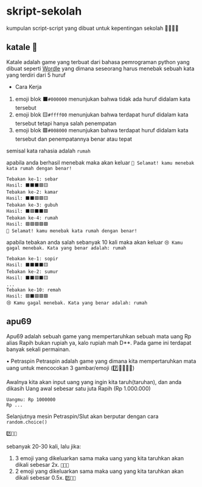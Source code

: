 # skript-sekolah
kumpulan script-script yang dibuat untuk kepentingan sekolah 🧑🏻‍💻🏫 

## katale 🔡
Katale adalah game yang terbuat dari bahasa pemrograman python yang dibuat seperti [Wordle](https://en.m.wikipedia.org/wiki/Wordle) yang dimana seseorang harus menebak sebuah kata yang terdiri dari 5 huruf

- Cara Kerja
1. emoji blok ⬛`#000000` menunjukan bahwa tidak ada huruf didalam kata tersebut
2. emoji blok 🟨`#ffff00` menunjukan bahwa terdapat huruf didalam kata tersebut tetapi hanya salah penempatan
3. emoji blok 🟩`#008000` menunjukan bahwa terdapat huruf didalam kata tersebut dan penempatannya benar atau tepat

semisal kata rahasia adalah `rumah`

apabila anda berhasil menebak maka akan keluar
```🎉 Selamat! kamu menebak kata rumah dengan benar!```

```
Tebakan ke-1: sebar
Hasil: ⬛⬛⬛🟩🟨
Tebakan ke-2: kamar
Hasil: ⬛⬛🟩🟩🟨
Tebakan ke-3: gubuh
Hasil: ⬛🟩⬛⬛🟩
Tebakan ke-4: rumah
Hasil: 🟩🟩🟩🟩🟩
🎉 Selamat! kamu menebak kata rumah dengan benar!
```

apabila tebakan anda salah sebanyak 10 kali maka akan keluar
```😢 Kamu gagal menebak. Kata yang benar adalah: rumah```

```
Tebakan ke-1: sopir
Hasil: ⬛⬛⬛⬛🟨
Tebakan ke-2: sumur
Hasil: ⬛⬛🟩⬛🟨
...
Tebakan ke-10: remah
Hasil: 🟩⬛🟩🟩🟩
😢 Kamu gagal menebak. Kata yang benar adalah: rumah
```

## apu69
Apu69 adalah sebuah game yang mempertaruhkan sebuah mata uang Rp alias Rapih bukan rupiah ya, kalo rupiah mah D**. Pada game ini terdapat banyak sekali permainan.

• Petraspin
Petraspin adalah game yang dimana kita mempertaruhkan mata uang untuk mencocokan  3 gambar/emoji (7️⃣🍎🐵🎉🎱)

Awalnya kita akan input uang yang ingin kita taruh(taruhan), dan anda dikasih Uang awal sebesar satu juta Rapih (Rp 1.000.000)
```
Uangmu: Rp 1000000
Rp ...
```

Selanjutnya mesin Petraspin/Slut akan berputar dengan cara ```random.choice()```
```
7️⃣🍎🐵
```
sebanyak 20-30 kali, lalu jika:
1. 3 emoji yang dikeluarkan sama maka uang yang kita taruhkan akan dikali sebesar 2x. ```🎱🎱🎱```
2. 2 emoji yang dikeluarkan sama maka uang yang kita taruhkan akan dikali sebesar 0.5x. ```7️⃣🍎🍎```